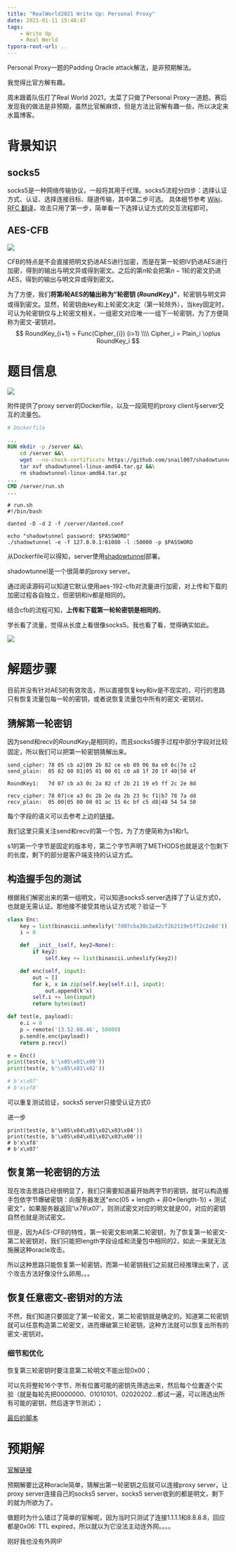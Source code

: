 ```yaml
---
title: "RealWorld2021 Write Up: Personal Proxy"
date: 2021-01-11 15:48:47
tags:
    - Write Up
    - Real World
typora-root-url: ..
---
```


Personal Proxy一题的Padding Oracle attack解法，是非预期解法。

我觉得比官方解有趣。

<!--more-->

周末跟着队伍打了Real World 2021，太菜了只做了Personal Proxy一道题。赛后发现我的做法是非预期，虽然比官解麻烦，但是方法比官解有趣一些，所以决定来水篇博客。

# 背景知识

## socks5

socks5是一种网络传输协议，一般将其用于代理。socks5流程分四步：选择认证方式、认证、选择连接目标、隧道传输，其中第二步可选。
具体细节参考 [Wiki](https://zh.wikipedia.org/wiki/SOCKS#SOCKS5)、[RFC 翻译](https://www.quarkay.com/code/383/socks5-protocol-rfc-chinese-traslation)，攻击只用了第一步，简单看一下选择认证方式的交互流程即可。

## AES-CFB

![](/images/rwctf2021/aes-cfb.png)

CFB的特点是不会直接把明文扔进AES进行加密，而是在第一轮把IV扔进AES进行加密，得到的输出与明文异或得到密文。之后的第$n$轮会把第$n-1$轮的密文扔进AES，得到的输出与明文异或得到密文。

为了方便，我们**将第$i$轮AES的输出称为"轮密钥 ($RoundKey_i$)"**，轮密钥与明文异或得到密文。显然，轮密钥由key和上轮密文决定（第一轮除外），当key固定时，可认为轮密钥仅与上轮密文相关。一组密文对应唯一一组下一轮密钥，为了方便简称为密文-密钥对。
$$
RoundKey_{i+1} = Func(Cipher_{i}) (i>1) \\\\
	Cipher_i = Plain_i \oplus RoundKey_i
$$

# 题目信息

![](/images/rwctf2021/rwpp_info.png)

附件提供了proxy server的Dockerfile，以及一段简短的proxy client与server交互的流量包。

```dockerfile
# Dockerfile

...
RUN mkdir -p /server &&\
    cd /server &&\
    wget --no-check-certificate https://github.com/snail007/shadowtunnel/releases/download/v1.7/shadowtunnel-linux-amd64.tar.gz &&\
    tar xvf shadowtunnel-linux-amd64.tar.gz &&\
    rm shadowtunnel-linux-amd64.tar.gz
...
CMD /server/run.sh
...
```

```shell
# run.sh
#!/bin/bash

danted -D -d 2 -f /server/danted.conf

echo "shadowtunnel password: $PASSWORD"
./shadowtunnel -e -f 127.0.0.1:61080 -l :50000 -p $PASSWORD

```

从Dockerfile可以得知，server使用[shadowtunnel](https://github.com/snail007/shadowtunnel/)部署。

shadowtunnel是一个很简单的proxy server。

通过阅读源码可以知道它默认使用aes-192-cfb对流量进行加密，对上传和下载的加密过程各自独立，但密钥和iv都是相同的。

 结合cfb的流程可知，**上传和下载第一轮轮密钥是相同的**。



学长看了流量，觉得从长度上看很像socks5。我也看了看，觉得确实如此。

![](/images/rwctf2021/rwpp_netcap.png)

# 解题步骤

目前并没有针对AES的有效攻击，所以直接恢复key和iv是不现实的，可行的思路只有恢复流量包每一轮的密钥，或者说恢复流量包中所有的密文-密钥对。

##  猜解第一轮密钥

因为send和recv的$RoundKey_1$是相同的，而且socks5握手过程中部分字段对比较固定，所以我们可以把第一轮密钥猜解出来。

```
send_cipher: 78 05 cb a2|09 2b 82 ce eb 89 06 0a e0 6c|7e c2
send_plain:  05 02 00 01|05 01 00 01 c0 a8 1f 20 1f 40|50 4f

RoundKey1:   7d 07 cb a3 0c 2a 82 cf 2b 21 19 e5 ff 2c 2e 8d

recv_cipher: 78 07|ce a3 0c 2b 2e da 2b 23 9c f1|b7 78 7a dd
recv_plain:  05 00|05 00 00 01 ac 15 6c bf c5 d8|48 54 54 50
```

每个字段的语义可以去参考上边的[链接](#socks5)。

我们这里只需关注send和recv的第一个包，为了方便简称为s1和r1。

s1的第一个字节是固定的版本号，第二个字节声明了METHODS也就是这个包剩下的长度，剩下的部分是客户端支持的认证方式。

## 构造握手包的测试

根据我们解密出来的第一组明文，可以知道socks5 server选择了了认证方式0，也就是无需认证。那他接不接受其他认证方式呢？验证一下

```python
class Enc:
    key = list(binascii.unhexlify('7d07cba30c2a82cf2b2119e5ff2c2e8d'))
    i = 0

    def __init__(self, key2=None):
        if key2:
            self.key += list(binascii.unhexlify(key2))

    def enc(self, input):
        out = []
        for k, x in zip(self.key[self.i:], input):
            out.append(k^x)
        self.i += len(input)
        return bytes(out)

def test(e, payload):
    e.i = 0
    p = remote('13.52.88.46', 50000)
    p.send(e.enc(payload))
    return p.recv()

e = Enc()
print(test(e, b'\x05\x01\x00'))
print(test(e, b'\x05\x01\x02'))

# b'x\x07'
# b'x\xf8'
```

可以重复测试验证，socks5 server只接受认证方式0

进一步

```
print(test(e, b'\x05\x04\x01\x02\x03\x04'))
print(test(e, b'\x05\x04\x01\x02\x03\x00'))
# b'x\xf8'
# b'x\x07'
```

## 恢复第一轮密钥的方法

现在攻击思路已经很明显了，我们只需要知道最开始两字节的密钥，就可以构造握手包依字节爆破密钥：向服务器发送"enc(05 + length + 非0*(length-1)) + 测试密文"，如果服务器返回'\x78\x07'，则测试密文对应的明文就是00，对应的密钥自然也就是测试密文。

但是，因为AES-CFB的特性，第一轮密文影响第二轮密钥，为了恢复第一轮密文-第二轮密钥对，我们只能把length字段设成和流量包中相同的2，如此一来就无法施展这种oracle攻击。

所以这种思路只能恢复第一轮密钥，而第一轮密钥我们之前就已经推理出来了，这个攻击方法好像没什么卵用。。。

## 恢复任意密文-密钥对的方法

不然，我们知道只要固定了第一轮密文，第二轮密钥就是确定的。知道第二轮密钥就可以任意构造第二轮密文，进而爆破第三轮密钥，这种方法就可以恢复出所有的密文-密钥对。

### 细节和优化

恢复第三轮密钥时要注意第二轮明文不能出现0x00；

可以先将整轮16个字节，所有位置可能的密钥先筛选出来，然后每个位置逐个实验（就是每轮先把0000000、01010101、02020202...都试一遍，可以筛选出所有可能的密钥，然后逐字节测试）；



[最后的脚本](https://gist.github.com/Cirn09/82f21ffcd9bb8db4917812782e2186e1)

# 预期解

[官解链接](https://gist.github.com/zTrix/59ad1ab7a95074e66ecef8a497b25b30)

预期解要比这种oracle简单，猜解出第一轮密钥之后就可以连接proxy server，让proxy server连接自己的socks5 server，socks5 server收到的都是明文，剩下的就为所欲为了。

做题时为什么错过了简单的官解呢，因为当时只测试了连接1.1.1.1和8.8.8.8，回应都是0x06: TTL expired，所以就以为它没法主动连外网。。。。

刚好我也没有外网IP
